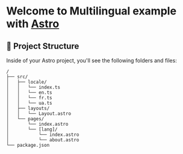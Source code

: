 # Welcome to Multilingual example with [Astro](https://astro.build)


## 🚀 Project Structure

Inside of your Astro project, you'll see the following folders and files:

```
/
├── src/
│   ├── locale/
│   │   └── index.ts
│   │   └── en.ts
│   │   └── fr.ts
│   │   └── ua.ts
│   ├── layouts/
│   │   └── Layout.astro
│   └── pages/
│       └── index.astro
│       └── [lang]/
│           └── index.astro
│           └── about.astro
└── package.json
```
